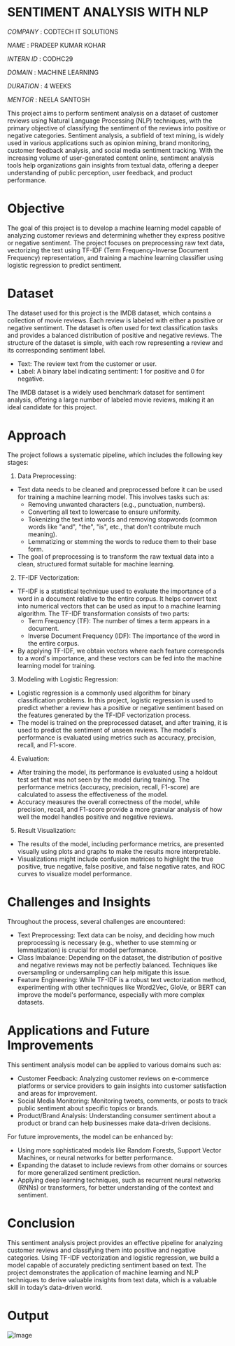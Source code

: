 # SENTIMENT ANALYSIS WITH NLP

*COMPANY* : CODTECH IT SOLUTIONS

*NAME* : PRADEEP KUMAR KOHAR

*INTERN ID* : CODHC29

*DOMAIN* : MACHINE LEARNING

*DURATION* : 4 WEEKS

*MENTOR* : NEELA SANTOSH


This project aims to perform sentiment analysis on a dataset of customer reviews using Natural Language Processing (NLP) techniques, with the primary objective of classifying the sentiment of the reviews into positive or negative categories. Sentiment analysis, a subfield of text mining, is widely used in various applications such as opinion mining, brand monitoring, customer feedback analysis, and social media sentiment tracking. With the increasing volume of user-generated content online, sentiment analysis tools help organizations gain insights from textual data, offering a deeper understanding of public perception, user feedback, and product performance.

# Objective
The goal of this project is to develop a machine learning model capable of analyzing customer reviews and determining whether they express positive or negative sentiment. The project focuses on preprocessing raw text data, vectorizing the text using TF-IDF (Term Frequency-Inverse Document Frequency) representation, and training a machine learning classifier using logistic regression to predict sentiment.

# Dataset
The dataset used for this project is the IMDB dataset, which contains a collection of movie reviews. Each review is labeled with either a positive or negative sentiment. The dataset is often used for text classification tasks and provides a balanced distribution of positive and negative reviews. The structure of the dataset is simple, with each row representing a review and its corresponding sentiment label.

- Text: The review text from the customer or user.
- Label: A binary label indicating sentiment: 1 for positive and 0 for negative.
  
The IMDB dataset is a widely used benchmark dataset for sentiment analysis, offering a large number of labeled movie reviews, making it an ideal candidate for this project.

# Approach
The project follows a systematic pipeline, which includes the following key stages:
1. Data Preprocessing:
   
  - Text data needs to be cleaned and preprocessed before it can be used for training a machine learning model. This involves tasks such as:
    - Removing unwanted characters (e.g., punctuation, numbers).
    - Converting all text to lowercase to ensure uniformity.
    - Tokenizing the text into words and removing stopwords (common words like "and", "the", "is", etc., that don't contribute much meaning).
    - Lemmatizing or stemming the words to reduce them to their base form.
  - The goal of preprocessing is to transform the raw textual data into a clean, structured format suitable for machine learning.

2. TF-IDF Vectorization:

  - TF-IDF is a statistical technique used to evaluate the importance of a word in a document relative to the entire corpus. It helps convert text into numerical vectors that can be used as input to a machine learning algorithm. The TF-IDF transformation consists of two parts:
    - Term Frequency (TF): The number of times a term appears in a document.
    - Inverse Document Frequency (IDF): The importance of the word in the entire corpus.
  - By applying TF-IDF, we obtain vectors where each feature corresponds to a word's importance, and these vectors can be fed into the machine learning model for training.

3. Modeling with Logistic Regression:

  - Logistic regression is a commonly used algorithm for binary classification problems. In this project, logistic regression is used to predict whether a review has a positive or negative sentiment based on the features generated by the TF-IDF vectorization process.
  - The model is trained on the preprocessed dataset, and after training, it is used to predict the sentiment of unseen reviews. The model's performance is evaluated using metrics such as accuracy, precision, recall, and F1-score.

4. Evaluation:

  - After training the model, its performance is evaluated using a holdout test set that was not seen by the model during training. The performance metrics (accuracy, precision, recall, F1-score) are calculated to assess the effectiveness of the model.
  - Accuracy measures the overall correctness of the model, while precision, recall, and F1-score provide a more granular analysis of how well the model handles positive and negative reviews.

5. Result Visualization:

  - The results of the model, including performance metrics, are presented visually using plots and graphs to make the results more interpretable.
  - Visualizations might include confusion matrices to highlight the true positive, true negative, false positive, and false negative rates, and ROC curves to visualize model performance.

# Challenges and Insights
Throughout the process, several challenges are encountered:

  - Text Preprocessing: Text data can be noisy, and deciding how much preprocessing is necessary (e.g., whether to use stemming or lemmatization) is crucial for model performance.
  - Class Imbalance: Depending on the dataset, the distribution of positive and negative reviews may not be perfectly balanced. Techniques like oversampling or undersampling can help mitigate this issue.
  - Feature Engineering: While TF-IDF is a robust text vectorization method, experimenting with other techniques like Word2Vec, GloVe, or BERT can improve the model's performance, especially with more complex datasets.

# Applications and Future Improvements
This sentiment analysis model can be applied to various domains such as:

  - Customer Feedback: Analyzing customer reviews on e-commerce platforms or service providers to gain insights into customer satisfaction and areas for improvement.
  - Social Media Monitoring: Monitoring tweets, comments, or posts to track public sentiment about specific topics or brands.
  - Product/Brand Analysis: Understanding consumer sentiment about a product or brand can help businesses make data-driven decisions.
    
For future improvements, the model can be enhanced by:

  - Using more sophisticated models like Random Forests, Support Vector Machines, or neural networks for better performance.
  - Expanding the dataset to include reviews from other domains or sources for more generalized sentiment prediction.
  - Applying deep learning techniques, such as recurrent neural networks (RNNs) or transformers, for better understanding of the context and sentiment.
    
# Conclusion
This sentiment analysis project provides an effective pipeline for analyzing customer reviews and classifying them into positive and negative categories. Using TF-IDF vectorization and logistic regression, we build a model capable of accurately predicting sentiment based on text. The project demonstrates the application of machine learning and NLP techniques to derive valuable insights from text data, which is a valuable skill in today’s data-driven world.

# Output
![Image](https://github.com/user-attachments/assets/4304af06-3f7d-4ed8-b20e-89a2fbfb2766)
